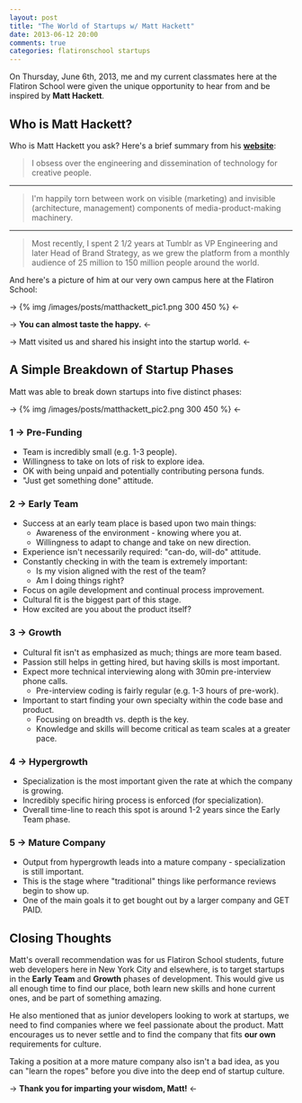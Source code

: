 ```yaml
---
layout: post
title: "The World of Startups w/ Matt Hackett"
date: 2013-06-12 20:00
comments: true
categories: flatironschool startups
---
```


On Thursday, June 6th, 2013, me and my current classmates here at the Flatiron School were given the unique opportunity to hear from and be inspired by **Matt Hackett**.

## Who is Matt Hackett?

Who is Matt Hackett you ask? Here's a brief summary from his **[website](http://matthackett.net/ "Website of Matt Hackett")**:

>I obsess over the engineering and dissemination of technology for creative people. 

---

>I'm happily torn between work on visible (marketing) and invisible (architecture, management) components of media-product-making machinery. 

---

>Most recently, I spent 2 1/2 years at Tumblr as VP Engineering and later Head of Brand Strategy, as we grew the platform from a monthly audience of 25 million to 150 million people around the world.

And here's a picture of him at our very own campus here at the Flatiron School:

-> {% img /images/posts/matthackett_pic1.png 300 450 %} <-

-> **You can almost taste the happy.** <-

-> Matt visited us and shared his insight into the startup world. <-

## A Simple Breakdown of Startup Phases

Matt was able to break down startups into five distinct phases:

-> {% img /images/posts/matthackett_pic2.png 300 450 %} <-

### 1 -> Pre-Funding

* Team is incredibly small (e.g. 1-3 people).
* Willingness to take on lots of risk to explore idea.
* OK with being unpaid and potentially contributing persona funds.
* "Just get something done" attitude.


### 2 -> Early Team

* Success at an early team place is based upon two main things:
    * Awareness of the environment - knowing where you at.
    * Willingness to adapt to change and take on new direction.
* Experience isn't necessarily required: "can-do, will-do" attitude.
* Constantly checking in with the team is extremely important:
    * Is my vision aligned with the rest of the team?
    * Am I doing things right?
* Focus on agile development and continual process improvement.
* Cultural fit is the biggest part of this stage.
* How excited are you about the product itself?

### 3 -> Growth

* Cultural fit isn't as emphasized as much; things are more team based.
* Passion still helps in getting hired, but having skills is most important.
* Expect more technical interviewing along with 30min pre-interview phone calls.
    * Pre-interview coding is fairly regular (e.g. 1-3 hours of pre-work).
* Important to start finding your own specialty within the code base and product.
    * Focusing on breadth vs. depth is the key.
    * Knowledge and skills will become critical as team scales at a greater pace.

### 4 -> Hypergrowth

* Specialization is the most important given the rate at which the company is growing.
* Incredibly specific hiring process is enforced (for specialization).
* Overall time-line to reach this spot is around 1-2 years since the Early Team phase.

### 5 -> Mature Company

* Output from hypergrowth leads into a mature company - specialization is still important.
* This is the stage where "traditional" things like performance reviews begin to show up.
* One of the main goals it to get bought out by a larger company and GET PAID.

## Closing Thoughts

Matt's overall recommendation was for us Flatiron School students, future web developers here in New York City and elsewhere, is to target startups in the **Early Team** and **Growth** phases of development. This would give us all enough time to find our place, both learn new skills and hone current ones, and be part of something amazing.  

He also mentioned that as junior developers looking to work at startups, we need to find companies where we feel passionate about the product. Matt encourages us to never settle and to find the company that fits **our own** requirements for culture.

Taking a position at a more mature company also isn't a bad idea, as you can "learn the ropes" before you dive into the deep end of startup culture.  

-> **Thank you for imparting your wisdom, Matt!** <-